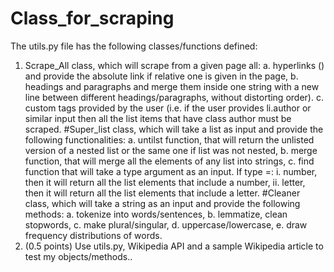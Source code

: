 # Class_for_scraping
 The utils.py file has the following classes/functions defined:
1. Scrape_All class, which will scrape from a given page all:
a. hyperlinks (<a>) and provide the absolute link if relative one is given in the page,
b. headings and paragraphs and merge them inside one string with a new line between different headings/paragraphs, without distorting order).
c. custom tags provided by the user (i.e. if the user provides li.author or similar input then all the list items that have class author must be scraped.
 #Super_list class, which will take a list as input and provide the following functionalities:
a. untilst function, that will return the unlisted version of a nested list or the same one if list was not nested,
b. merge function, that will merge all the elements of any list into strings,
c. find function that will take a type argument as an input. If type =:
i. number, then it will return all the list elements that include a number,
ii. letter, then it will return all the list elements that include a letter.
#Cleaner class, which will take a string as an input and provide the following methods:
a. tokenize into words/sentences,
b. lemmatize, clean stopwords,
c. make plural/singular,
d. uppercase/lowercase,
e. draw frequency distributions of words.
4. (0.5 points) Use utils.py, Wikipedia API and a sample Wikipedia article to test my objects/methods..
